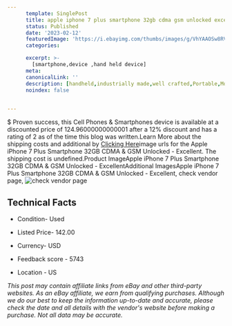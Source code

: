 ```yaml
---
      template: SinglePost
      title: apple iphone 7 plus smartphone 32gb cdma gsm unlocked excellent
      status: Published
      date: '2023-02-12'
      featuredImage: 'https://i.ebayimg.com/thumbs/images/g/VhYAAOSw8RVhOgLl/s-l225.jpg'
      categories: 

      excerpt: >-
        [smartphone,device ,hand held device]
      meta:
      canonicalLink: ''
      description: [handheld,industrially made,well crafted,Portable,Mobile,Compact,Convenient,Lightweight,Maneuverable,Man-portable,Miniature,Carriable,Hand-held,Light,Holdable,Transportable,Mobile device,Pocket-sized,On-the-go,Wireless,Cordless,Compact size,Convenient size, smartphone,device ,hand held device]
      noindex: false

        
---
```

$
    Proven success, this Cell Phones & Smartphones device is available at a discounted price of 124.96000000000001 after a 12% discount and has a rating of 2 as of the time this blog was written.Learn More about the shipping costs and additional by [Clicking Here](https://www.ebay.com/itm/114979755548?hash=item1ac553d61c%3Ag%3AVhYAAOSw8RVhOgLl&amdata=enc%3AAQAHAAAA4ESulz77YsREYrGDUGw0u3SC6SU6cXJNHF3H%2FT2Mt8iMrMU7jYu5ZW%2BJ7%2BX0aB2VqWJ3GbnPQlX89eQ8%2Fzh0JoXhaFzGaTswZCv6v32cjVygO2S3AE9K6qLMwYcMvu8O40LLtD9QyleelFB66%2Fs3umIdSd1RnU9aJyxM0j6%2F3yC4JHT28wNtmpavuKeaFyl4jXQPHR8JShVS5uKhBD8zXhD%2BGt2yEYBOEmTET%2FprjvjQrNwLeXrOfbhYdjNyK61ppvB%2FDYhCYNxEpbSFCEQoO0JkZEmQxTgceRHOi4Ofhrv3&mkevt=1&mkcid=1&mkrid=711-53200-19255-0&campid=%253CePNCampaignId%253E&customid=%253CreferenceId%253E&toolid=10049)image urls for the Apple iPhone 7 Plus Smartphone 32GB CDMA & GSM Unlocked - Excellent. The shipping cost is undefined.Product ImageApple iPhone 7 Plus Smartphone 32GB CDMA & GSM Unlocked - ExcellentAdditional ImagesApple iPhone 7 Plus Smartphone 32GB CDMA & GSM Unlocked - Excellent, check vendor page, ![check vendor page](https://origin-galleryplus.ebayimg.com/ws/web/114979755548_2_0_1/225x225.jpg,https://origin-galleryplus.ebayimg.com/ws/web/114979755548_3_0_1/225x225.jpg,https://origin-galleryplus.ebayimg.com/ws/web/114979755548_4_0_1/225x225.jpg,https://origin-galleryplus.ebayimg.com/ws/web/114979755548_5_0_1/225x225.jpg,https://origin-galleryplus.ebayimg.com/ws/web/114979755548_6_0_1/225x225.jpg,https://origin-galleryplus.ebayimg.com/ws/web/114979755548_7_0_1/225x225.jpg)
    
    

 ## Technical Facts 



     
      

 - Condition- Used 


      

 - Listed Price- 142.00 


      

 - Currency- USD 


      

 - Feedback score - 5743 


      

 - Location - US 


      
      

 *_This post may contain affiliate links from eBay and other third-party websites. As an eBay affiliate, we earn from qualifying purchases. Although we do our best to keep the information up-to-date and accurate, please check the date and all details with the vendor's website before making a purchase. Not all data may be accurate._*



    
    
    
    
    